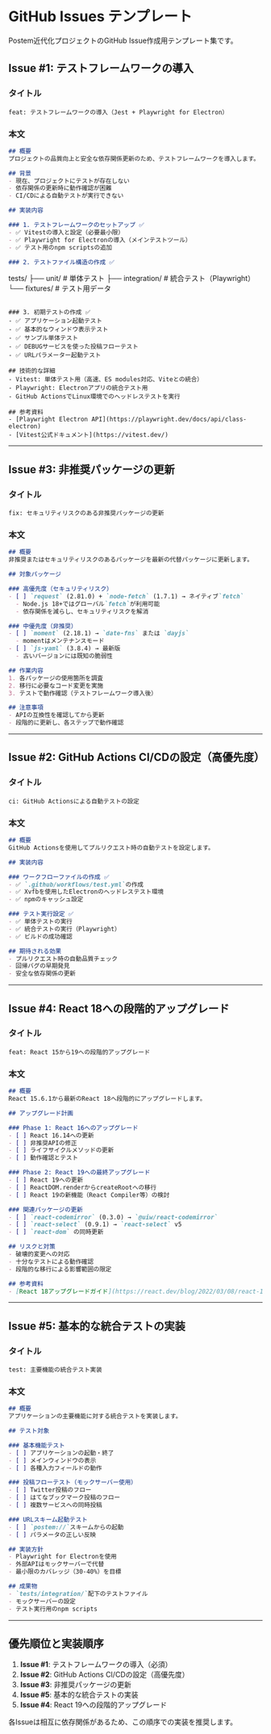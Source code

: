 # GitHub Issues テンプレート

Postem近代化プロジェクトのGitHub Issue作成用テンプレート集です。

## Issue #1: テストフレームワークの導入

### タイトル
```
feat: テストフレームワークの導入（Jest + Playwright for Electron）
```

### 本文
```markdown
## 概要
プロジェクトの品質向上と安全な依存関係更新のため、テストフレームワークを導入します。

## 背景
- 現在、プロジェクトにテストが存在しない
- 依存関係の更新時に動作確認が困難
- CI/CDによる自動テストが実行できない

## 実装内容

### 1. テストフレームワークのセットアップ ✅
- ✅ Vitestの導入と設定（必要最小限）
- ✅ Playwright for Electronの導入（メインテストツール）
- ✅ テスト用のnpm scriptsの追加

### 2. テストファイル構造の作成 ✅
```
tests/
├── unit/           # 単体テスト
├── integration/    # 統合テスト（Playwright）
└── fixtures/       # テスト用データ
```

### 3. 初期テストの作成 ✅
- ✅ アプリケーション起動テスト
- ✅ 基本的なウィンドウ表示テスト
- ✅ サンプル単体テスト
- ✅ DEBUGサービスを使った投稿フローテスト
- ✅ URLパラメーター起動テスト

## 技術的な詳細
- Vitest: 単体テスト用（高速、ES modules対応、Viteとの統合）
- Playwright: Electronアプリの統合テスト用
- GitHub ActionsでLinux環境でのヘッドレステストを実行

## 参考資料
- [Playwright Electron API](https://playwright.dev/docs/api/class-electron)
- [Vitest公式ドキュメント](https://vitest.dev/)
```

---

## Issue #3: 非推奨パッケージの更新

### タイトル
```
fix: セキュリティリスクのある非推奨パッケージの更新
```

### 本文
```markdown
## 概要
非推奨またはセキュリティリスクのあるパッケージを最新の代替パッケージに更新します。

## 対象パッケージ

### 高優先度（セキュリティリスク）
- [ ] `request` (2.81.0) + `node-fetch` (1.7.1) → ネイティブ`fetch`
  - Node.js 18+ではグローバル`fetch`が利用可能
  - 依存関係を減らし、セキュリティリスクを解消

### 中優先度（非推奨）
- [ ] `moment` (2.18.1) → `date-fns` または `dayjs`
  - momentはメンテナンスモード
- [ ] `js-yaml` (3.8.4) → 最新版
  - 古いバージョンには既知の脆弱性

## 作業内容
1. 各パッケージの使用箇所を調査
2. 移行に必要なコード変更を実施
3. テストで動作確認（テストフレームワーク導入後）

## 注意事項
- APIの互換性を確認してから更新
- 段階的に更新し、各ステップで動作確認
```

---

## Issue #2: GitHub Actions CI/CDの設定（高優先度）

### タイトル
```
ci: GitHub Actionsによる自動テストの設定
```

### 本文
```markdown
## 概要
GitHub Actionsを使用してプルリクエスト時の自動テストを設定します。

## 実装内容

### ワークフローファイルの作成 ✅
- ✅ `.github/workflows/test.yml`の作成
- ✅ Xvfbを使用したElectronのヘッドレステスト環境
- ✅ npmのキャッシュ設定

### テスト実行設定 ✅
- ✅ 単体テストの実行
- ✅ 統合テストの実行（Playwright）
- ✅ ビルドの成功確認

## 期待される効果
- プルリクエスト時の自動品質チェック
- 回帰バグの早期発見
- 安全な依存関係の更新
```

---

## Issue #4: React 18への段階的アップグレード

### タイトル
```
feat: React 15から19への段階的アップグレード
```

### 本文
```markdown
## 概要
React 15.6.1から最新のReact 18へ段階的にアップグレードします。

## アップグレード計画

### Phase 1: React 16へのアップグレード
- [ ] React 16.14への更新
- [ ] 非推奨APIの修正
- [ ] ライフサイクルメソッドの更新
- [ ] 動作確認とテスト

### Phase 2: React 19への最終アップグレード
- [ ] React 19への更新
- [ ] ReactDOM.renderからcreateRootへの移行
- [ ] React 19の新機能（React Compiler等）の検討

### 関連パッケージの更新
- [ ] `react-codemirror` (0.3.0) → `@uiw/react-codemirror`
- [ ] `react-select` (0.9.1) → `react-select` v5
- [ ] `react-dom` の同時更新

## リスクと対策
- 破壊的変更への対応
- 十分なテストによる動作確認
- 段階的な移行による影響範囲の限定

## 参考資料
- [React 18アップグレードガイド](https://react.dev/blog/2022/03/08/react-18-upgrade-guide)
```

---

## Issue #5: 基本的な統合テストの実装

### タイトル
```
test: 主要機能の統合テスト実装
```

### 本文
```markdown
## 概要
アプリケーションの主要機能に対する統合テストを実装します。

## テスト対象

### 基本機能テスト
- [ ] アプリケーションの起動・終了
- [ ] メインウィンドウの表示
- [ ] 各種入力フィールドの動作

### 投稿フローテスト（モックサーバー使用）
- [ ] Twitter投稿のフロー
- [ ] はてなブックマーク投稿のフロー
- [ ] 複数サービスへの同時投稿

### URLスキーム起動テスト
- [ ] `postem://`スキームからの起動
- [ ] パラメータの正しい反映

## 実装方針
- Playwright for Electronを使用
- 外部APIはモックサーバーで代替
- 最小限のカバレッジ（30-40%）を目標

## 成果物
- `tests/integration/`配下のテストファイル
- モックサーバーの設定
- テスト実行用のnpm scripts
```

---

## 優先順位と実装順序

1. **Issue #1**: テストフレームワークの導入（必須）
2. **Issue #2**: GitHub Actions CI/CDの設定（高優先度）
3. **Issue #3**: 非推奨パッケージの更新
4. **Issue #5**: 基本的な統合テストの実装
5. **Issue #4**: React 19への段階的アップグレード

各Issueは相互に依存関係があるため、この順序での実装を推奨します。